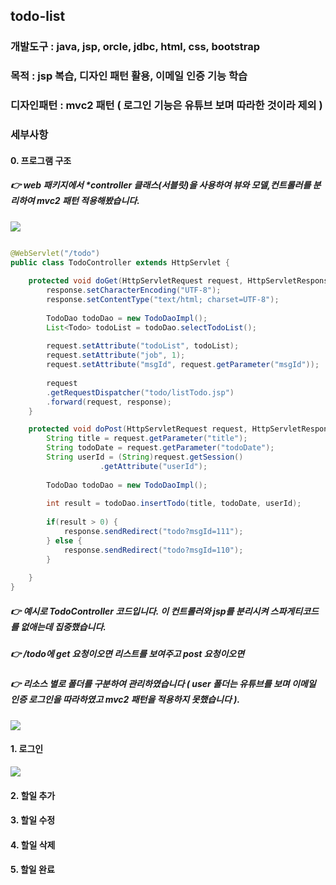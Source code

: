 ## todo-list

###  개발도구 : java, jsp, orcle, jdbc, html, css, bootstrap

###  목적 : jsp 복습, 디자인 패턴 활용, 이메일 인증 기능 학습

###  디자인패턴 : mvc2 패턴 ( 로그인 기능은 유튜브 보며 따라한 것이라 제외 )

###  세부사항

#### 0. 프로그램 구조
##### 👉 web 패키지에서 *controller 클래스(서블릿)을 사용하여 뷰와 모델,컨트롤러를 분리하여  mvc2 패턴 적용해봤습니다.

<img src="https://user-images.githubusercontent.com/49936855/103997427-67bd9780-51de-11eb-871d-26d02f6dfa0d.png"/>

```java

@WebServlet("/todo")
public class TodoController extends HttpServlet {
       
	protected void doGet(HttpServletRequest request, HttpServletResponse response) throws ServletException, IOException {
		response.setCharacterEncoding("UTF-8");
		response.setContentType("text/html; charset=UTF-8");
		
		TodoDao todoDao = new TodoDaoImpl();
		List<Todo> todoList = todoDao.selectTodoList();
				
		request.setAttribute("todoList", todoList);
		request.setAttribute("job", 1);
		request.setAttribute("msgId", request.getParameter("msgId"));
		
		request
		.getRequestDispatcher("todo/listTodo.jsp")
		.forward(request, response);
	}

	protected void doPost(HttpServletRequest request, HttpServletResponse response) throws ServletException, IOException {
		String title = request.getParameter("title");
		String todoDate = request.getParameter("todoDate");
		String userId = (String)request.getSession()
					.getAttribute("userId");
		
		TodoDao todoDao = new TodoDaoImpl();
		
		int result = todoDao.insertTodo(title, todoDate, userId);
		
		if(result > 0) {
			response.sendRedirect("todo?msgId=111");
		} else {
			response.sendRedirect("todo?msgId=110");
		}
		
	}
}
```
##### 👉 예시로 TodoController 코드입니다. 이 컨트롤러와 jsp를 분리시켜 스파게티코드를 없애는데 집중했습니다. 
##### 👉 /todo에 get 요청이오면 리스트를 보여주고 post 요청이오면 

##### 👉 리소스 별로 폴더를 구분하여 관리하였습니다 ( user 폴더는 유튜브를 보며 이메일 인증 로그인을 따라하였고 mvc2 패턴을 적용하지 못했습니다 ).
<img src="https://user-images.githubusercontent.com/49936855/103998291-3db8a500-51df-11eb-9c39-d8691f7d1655.png"/>

#### 1. 로그인

<img src="https://user-images.githubusercontent.com/49936855/103997199-1e6d4800-51de-11eb-99ca-bd8110d55aa8.png" style="width=150px"/>

#### 2. 할일 추가
#### 3. 할일 수정
#### 4. 할일 삭제
#### 5. 할일 완료 

